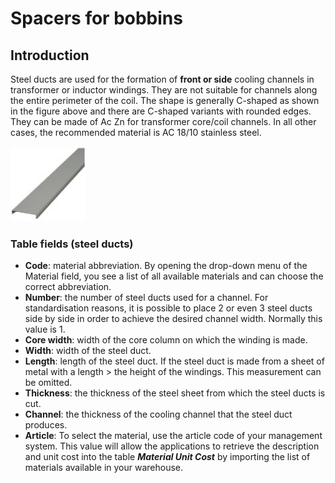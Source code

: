 # Spacers for bobbins

## Introduction

Steel ducts are used for the formation of **front or side** cooling channels in transformer or inductor windings. They are not suitable for channels along the entire perimeter of the coil. The shape is generally C-shaped as shown in the figure above and there are C-shaped variants with rounded edges.
They can be made of Ac Zn for transformer core/coil channels. In all other cases, the recommended material is AC 18/10 stainless steel.

<img src="img/Distanziatori.jpg" height="120px">

### Table fields (steel ducts)

-   **Code**: material abbreviation. By opening the drop-down menu of the Material field, you see a list of all available materials and can choose the correct abbreviation.
-   **Number**: the number of steel ducts used for a channel. For standardisation reasons, it is possible to place 2 or even 3 steel ducts side by side in order to achieve the desired channel width. Normally this value is 1.
-   **Core width**: width of the core column on which the winding is made.
-   **Width**: width of the steel duct.
-   **Length**: length of the steel duct. If the steel duct is made from a sheet of metal with a length > the height of the windings. This measurement can be omitted.
-   **Thickness**: the thickness of the steel sheet from which the steel ducts is cut.
-   **Channel**: the thickness of the cooling channel that the steel duct produces.
-   **Article**: To select the material, use the article code of your management system. This value will allow the applications to retrieve the description and unit cost into the table **_Material Unit Cost_** by importing the list of materials available in your warehouse.
